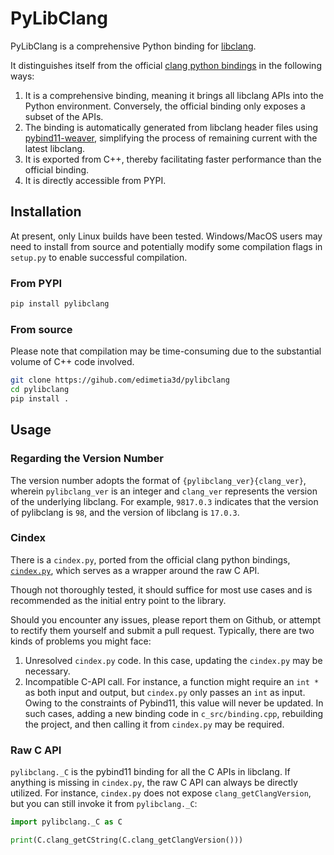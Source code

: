 # PyLibClang

PyLibClang is a comprehensive Python binding for [libclang](https://clang.llvm.org/docs/LibClang.html).

It distinguishes itself from the official [clang python bindings](https://libclang.readthedocs.io/en/latest/) in the
following ways:

1. It is a comprehensive binding, meaning it brings all libclang APIs into the Python environment. Conversely, the
   official binding only exposes a subset of the APIs.
2. The binding is automatically generated from libclang header files
   using [pybind11-weaver](https://pypi.org/project/pybind11-weaver/), simplifying the process of remaining current with
   the latest libclang.
3. It is exported from C++, thereby facilitating faster performance than the official binding.
4. It is directly accessible from PYPI.

## Installation

At present, only Linux builds have been tested.
Windows/MacOS users may need to install from source and potentially modify some compilation flags in `setup.py` to
enable successful compilation.

### From PYPI

```bash
pip install pylibclang
```

### From source

Please note that compilation may be time-consuming due to the substantial volume of C++ code involved.

```bash
git clone https://gihub.com/edimetia3d/pylibclang
cd pylibclang
pip install .
```

## Usage

### Regarding the Version Number

The version number adopts the format of `{pylibclang_ver}{clang_ver}`, wherein `pylibclang_ver` is an integer
and `clang_ver` represents the version of the underlying libclang. For example, `9817.0.3` indicates that the version of
pylibclang is `98`, and the version of libclang is `17.0.3`.

### Cindex

There is a `cindex.py`, ported from the official clang python
bindings, [`cindex.py`](https://github.com/llvm/llvm-project/blob/main/clang/bindings/python/clang/cindex.py), which
serves as a wrapper around the raw C API.

Though not thoroughly tested, it should suffice for most use cases and is recommended as the initial entry point to the
library.

Should you encounter any issues, please report them on Github, or attempt to rectify them yourself and submit a pull
request. Typically, there are two kinds of problems you might face:

1. Unresolved `cindex.py` code. In this case, updating the `cindex.py` may be necessary.
2. Incompatible C-API call. For instance, a function might require an `int *` as both input and output, but `cindex.py`
   only passes an `int` as input. Owing to the constraints of Pybind11, this value will never be updated. In such cases,
   adding a new binding code in `c_src/binding.cpp`, rebuilding the project, and then calling it from `cindex.py` may be
   required.

### Raw C API

`pylibclang._C` is the pybind11 binding for all the C APIs in libclang. If anything is missing in `cindex.py`, the raw C
API can always be directly utilized. For instance, `cindex.py` does not expose `clang_getClangVersion`, but you can
still invoke it from `pylibclang._C`:

```python
import pylibclang._C as C

print(C.clang_getCString(C.clang_getClangVersion()))
```